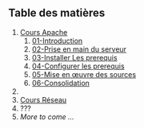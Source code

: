 ## Table des matières
1. [Cours Apache](./CoursApache/Sommaire%20Apache.md)
	1. [01-Introduction](./CoursApache/Chapitres/01-Introduction.md)
	2. [02-Prise en main du serveur](./CoursApache/Chapitres/02-Prise%20en%20main%20du%20serveur.md)
	3. [03-Installer Les prerequis](./CoursApache/Chapitres/03-Installer%20Les%20prerequis)
	4. [04-Configurer les prerequis](./CoursApache/Chapitres/04-Configurer%20les%20prerequis.md)
	5. [05-Mise en œuvre des sources](./CoursApache/Chapitres/05-Deployer%20les%20sources.md)
	6. [06-Consolidation](./CoursApache/Chapitres/06-Consolidation.md)
2. 
3. [Cours Réseau](./CoursReseau/Sommaire%20Reseau.md)
4. ???
5. *More to come …*
